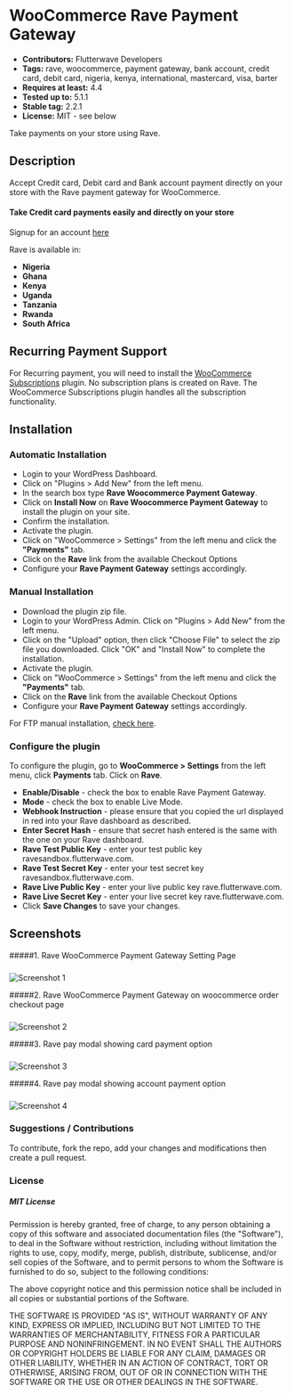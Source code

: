 # WooCommerce Rave Payment Gateway

 - **Contributors:** Flutterwave Developers
 - **Tags:** rave, woocommerce, payment gateway, bank account, credit card, debit card, nigeria, kenya, international, mastercard, visa, barter
 - **Requires at least:** 4.4
 - **Tested up to:** 5.1.1
 - **Stable tag:** 2.2.1
 - **License:** MIT - see below

Take payments on your store using Rave.



## Description


Accept Credit card, Debit card and Bank account payment directly on your store with the Rave payment gateway for WooCommerce.

#### Take Credit card payments easily and directly on your store

Signup for an account [here](https://rave.flutterwave.com)

Rave is available in:

* __Nigeria__
* __Ghana__
* __Kenya__
* __Uganda__
* __Tanzania__
* __Rwanda__
* __South Africa__


## Recurring Payment Support
For Recurring payment, you will need to install the [WooCommerce Subscriptions](https://woocommerce.com/products/woocommerce-subscriptions/) plugin. No subscription plans is created on Rave. The WooCommerce Subscriptions plugin handles all the subscription functionality.



## Installation


### Automatic Installation
*   Login to your WordPress Dashboard.
*   Click on "Plugins > Add New" from the left menu.
*   In the search box type __Rave Woocommerce Payment Gateway__.
*   Click on __Install Now__ on __Rave Woocommerce Payment Gateway__ to install the plugin on your site.
*   Confirm the installation.
*   Activate the plugin.
*   Click on "WooCommerce > Settings" from the left menu and click the __"Payments"__ tab.
*   Click on the __Rave__ link from the available Checkout Options
*   Configure your __Rave Payment Gateway__ settings accordingly.


### Manual Installation
*  Download the plugin zip file.
*  Login to your WordPress Admin. Click on "Plugins > Add New" from the left menu.
*  Click on the "Upload" option, then click "Choose File" to select the zip file you downloaded. Click "OK" and "Install Now" to complete the installation.
*  Activate the plugin.
*  Click on "WooCommerce > Settings" from the left menu and click the __"Payments"__ tab.
*  Click on the __Rave__ link from the available Checkout Options
*  Configure your __Rave Payment Gateway__ settings accordingly.

For FTP manual installation, [check here](http://codex.wordpress.org/Managing_Plugins#Manual_Plugin_Installation).



### Configure the plugin
To configure the plugin, go to __WooCommerce > Settings__ from the left menu, click __Payments__ tab. Click on __Rave__.

* __Enable/Disable__ - check the box to enable Rave Payment Gateway.
* __Mode__ - check the box to enable Live Mode.
* __Webhook Instruction__ - please ensure that you copied the url displayed in red into your Rave dashboard as described.
* __Enter Secret Hash__ - ensure that secret hash entered is the same with the one on your Rave dashboard.
* __Rave Test Public Key__ - enter your test public key ravesandbox.flutterwave.com.
* __Rave Test Secret Key__ - enter your test secret key ravesandbox.flutterwave.com.
* __Rave Live Public Key__ - enter your live public key rave.flutterwave.com.
* __Rave Live Secret Key__ - enter your live secret key rave.flutterwave.com.
* Click __Save Changes__ to save your changes.



## Screenshots ##

#####1. Rave WooCommerce Payment Gateway Setting Page
###
![Screenshot 1](assets/img/screen1.PNG)


#####2. Rave WooCommerce Payment Gateway on woocommerce order checkout page
###
![Screenshot 2](https://cloud.githubusercontent.com/assets/8383666/21472783/a87138de-cae9-11e6-9330-4550c45a028c.png)


#####3. Rave pay modal showing card payment option
###
![Screenshot 3](assets/img/screen2.PNG)


#####4. Rave pay modal showing account payment option
###
![Screenshot 4](assets/img/screen3.PNG)



### Suggestions / Contributions

To contribute, fork the repo, add your changes and modifications then create a pull request.


### License

##### MIT License

Permission is hereby granted, free of charge, to any person obtaining a copy
of this software and associated documentation files (the "Software"), to deal
in the Software without restriction, including without limitation the rights
to use, copy, modify, merge, publish, distribute, sublicense, and/or sell
copies of the Software, and to permit persons to whom the Software is
furnished to do so, subject to the following conditions:

The above copyright notice and this permission notice shall be included in all
copies or substantial portions of the Software.

THE SOFTWARE IS PROVIDED "AS IS", WITHOUT WARRANTY OF ANY KIND, EXPRESS OR
IMPLIED, INCLUDING BUT NOT LIMITED TO THE WARRANTIES OF MERCHANTABILITY,
FITNESS FOR A PARTICULAR PURPOSE AND NONINFRINGEMENT. IN NO EVENT SHALL THE
AUTHORS OR COPYRIGHT HOLDERS BE LIABLE FOR ANY CLAIM, DAMAGES OR OTHER
LIABILITY, WHETHER IN AN ACTION OF CONTRACT, TORT OR OTHERWISE, ARISING FROM,
OUT OF OR IN CONNECTION WITH THE SOFTWARE OR THE USE OR OTHER DEALINGS IN THE
SOFTWARE.
